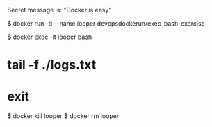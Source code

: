 Secret message is:
"Docker is easy"

$ docker run -d --name looper devopsdockeruh/exec_bash_exercise

$ docker exec -it looper bash

# tail -f ./logs.txt
# exit

$ docker kill looper
$ docker rm looper

